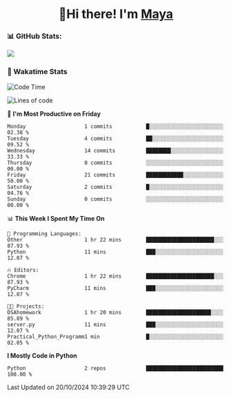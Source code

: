 <h1 align="center">👋Hi there! I'm <a href="https://liumyblog.cn">Maya</a></h1>

### 📊 GitHub Stats:
<p href="https://github.com/anuraghazra/github-readme-stats">
<img align="left" src="https://github-readme-stats.vercel.app/api?username=liumy-lay&show_icons=true&title_color=ffffff&icon_color=ffffff&text_color=ffffff&bg_color=D80835&hide_title=true" />
</p>
<br clear="left"/>

### 🚀 Wakatime Stats
<!--START_SECTION:waka-->
![Code Time](http://img.shields.io/badge/Code%20Time-102%20hrs%2050%20mins-blue)

![Lines of code](https://img.shields.io/badge/From%20Hello%20World%20I%27ve%20Written-0%20lines%20of%20code-blue)

📅 **I'm Most Productive on Friday** 

```text
Monday                   1 commits           █░░░░░░░░░░░░░░░░░░░░░░░░   02.38 % 
Tuesday                  4 commits           ██░░░░░░░░░░░░░░░░░░░░░░░   09.52 % 
Wednesday                14 commits          ████████░░░░░░░░░░░░░░░░░   33.33 % 
Thursday                 0 commits           ░░░░░░░░░░░░░░░░░░░░░░░░░   00.00 % 
Friday                   21 commits          ████████████░░░░░░░░░░░░░   50.00 % 
Saturday                 2 commits           █░░░░░░░░░░░░░░░░░░░░░░░░   04.76 % 
Sunday                   0 commits           ░░░░░░░░░░░░░░░░░░░░░░░░░   00.00 % 
```


📊 **This Week I Spent My Time On** 

```text
💬 Programming Languages: 
Other                    1 hr 22 mins        ██████████████████████░░░   87.93 % 
Python                   11 mins             ███░░░░░░░░░░░░░░░░░░░░░░   12.07 % 

🔥 Editors: 
Chrome                   1 hr 22 mins        ██████████████████████░░░   87.93 % 
PyCharm                  11 mins             ███░░░░░░░░░░░░░░░░░░░░░░   12.07 % 

🐱‍💻 Projects: 
DSAhomework              1 hr 20 mins        █████████████████████░░░░   85.89 % 
server.py                11 mins             ███░░░░░░░░░░░░░░░░░░░░░░   12.07 % 
Practical_Python_Programm1 min               █░░░░░░░░░░░░░░░░░░░░░░░░   02.05 % 
```

**I Mostly Code in Python** 

```text
Python                   2 repos             █████████████████████████   100.00 % 
```




 Last Updated on 20/10/2024 10:39:29 UTC
<!--END_SECTION:waka-->
